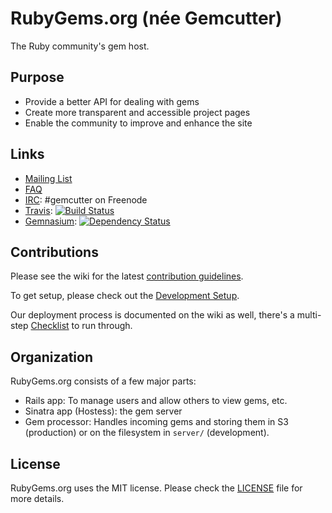# RubyGems.org (née Gemcutter)
The Ruby community's gem host.

## Purpose

* Provide a better API for dealing with gems
* Create more transparent and accessible project pages
* Enable the community to improve and enhance the site

## Links

* [Mailing List][]
* [FAQ][]
* [IRC][]: #gemcutter on Freenode
* [Travis][]: [![Build Status](https://secure.travis-ci.org/rubygems/rubygems.org.png?branch=master)][travis]
* [Gemnasium][]: [![Dependency Status](https://gemnasium.com/rubygems/rubygems.org.png?travis)][gemnasium]

[mailing list]: http://groups.google.com/group/gemcutter
[faq]: http://help.rubygems.org/kb/gemcutter/faq
[irc]: http://webchat.freenode.net/?channels=gemcutter
[travis]: http://travis-ci.org/#!/rubygems/rubygems.org
[gemnasium]: https://gemnasium.com/rubygems/rubygems.org

## Contributions

Please see the wiki for the latest [contribution guidelines][].

[contribution guidelines]: http://wiki.github.com/rubygems/rubygems.org/contribution-guidelines

To get setup, please check out the [Development Setup][].

[development setup]: https://github.com/rubygems/rubygems.org/wiki/Development-Setup

Our deployment process is documented on the wiki as well, there's a multi-step
[Checklist][] to run through.

[checklist]: https://github.com/rubygems/rubygems.org/wiki/Deployment

## Organization

RubyGems.org consists of a few major parts:

* Rails app: To manage users and allow others to view gems, etc.
* Sinatra app (Hostess): the gem server
* Gem processor: Handles incoming gems and storing them in S3 (production) or
  on the filesystem in `server/` (development).

## License

RubyGems.org uses the MIT license. Please check the [LICENSE][] file for more details.

[license]: https://github.com/rubygems/rubygems.org/blob/master/MIT-LICENSE
